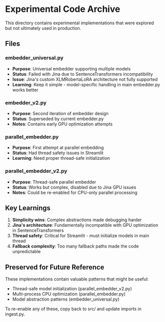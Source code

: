 # Experimental Code Archive

This directory contains experimental implementations that were explored but not ultimately used in production.

## Files

### embedder_universal.py
- **Purpose**: Universal embedder supporting multiple models
- **Status**: Failed with Jina due to SentenceTransformers incompatibility
- **Issue**: Jina's custom XLMRobertaLoRA architecture not fully supported
- **Learning**: Keep it simple - model-specific handling in main embedder.py works better

### embedder_v2.py  
- **Purpose**: Second iteration of embedder design
- **Status**: Superseded by current embedder.py
- **Notes**: Contains early GPU optimization attempts

### parallel_embedder.py
- **Purpose**: First attempt at parallel embedding
- **Status**: Had thread safety issues in Streamlit
- **Learning**: Need proper thread-safe initialization

### parallel_embedder_v2.py
- **Purpose**: Thread-safe parallel embedder
- **Status**: Works but complex, disabled due to Jina GPU issues
- **Notes**: Could be re-enabled for CPU-only parallel processing

## Key Learnings

1. **Simplicity wins**: Complex abstractions made debugging harder
2. **Jina's architecture**: Fundamentally incompatible with GPU optimization in SentenceTransformers
3. **Thread safety**: Critical for Streamlit - must initialize models in main thread
4. **Fallback complexity**: Too many fallback paths made the code unpredictable

## Preserved for Future Reference

These implementations contain valuable patterns that might be useful:
- Thread-safe model initialization (parallel_embedder_v2.py)
- Multi-process CPU optimization (parallel_embedder.py)
- Model abstraction patterns (embedder_universal.py)

To re-enable any of these, copy back to src/ and update imports in ingest.py.